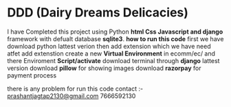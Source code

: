 # DDD (Dairy Dreams Delicacies)
I have Completed this project using Python **html Css Javascript and django** framework with defualt database **sqlite3**.
**how to run this code**
first we have download python lattest verion
then add extension which we have need 
atfet add extenstion create a new **Virtual Environment** in ecomm/ec/ and there Enviroment **Script/activate** 
download terminal through **django** lattest version 
download **pillow** for showing images
download **razorpay** for payment process

there is any problem for run this code contact :- prashantjagtap2130@gmail.com
                                                  7666592130



